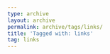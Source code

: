 ```yaml
---
type: archive
layout: archive
permalink: archive/tags/links/
title: 'Tagged with: links'
tag: links
---
```

